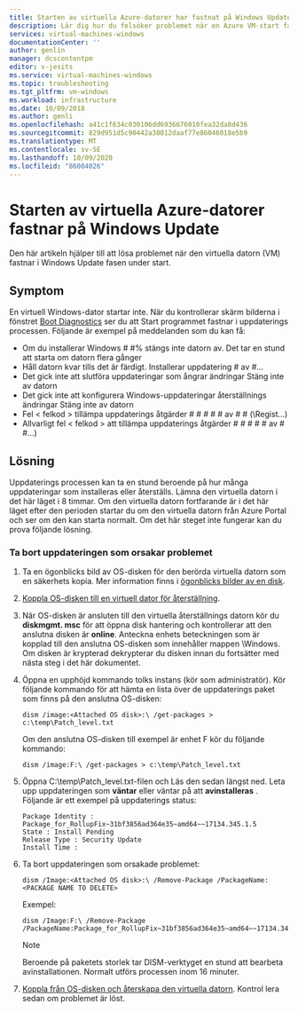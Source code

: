 ```yaml
---
title: Starten av virtuella Azure-datorer har fastnat på Windows Update | Microsoft Docs
description: Lär dig hur du felsöker problemet när en Azure VM-start fastnar på Windows Update.
services: virtual-machines-windows
documentationCenter: ''
author: genlin
manager: dcscontentpm
editor: v-jesits
ms.service: virtual-machines-windows
ms.topic: troubleshooting
ms.tgt_pltfrm: vm-windows
ms.workload: infrastructure
ms.date: 10/09/2018
ms.author: genli
ms.openlocfilehash: a41c1f634c030106dd6936676010fea32da8d436
ms.sourcegitcommit: 829d951d5c90442a38012daaf77e86046018e5b9
ms.translationtype: MT
ms.contentlocale: sv-SE
ms.lasthandoff: 10/09/2020
ms.locfileid: "86084026"
---
```

# <a name="azure-vm-startup-is-stuck-at-windows-update"></a>Starten av virtuella Azure-datorer fastnar på Windows Update

Den här artikeln hjälper till att lösa problemet när den virtuella datorn (VM) fastnar i Windows Update fasen under start. 


## <a name="symptom"></a>Symptom

 En virtuell Windows-dator startar inte. När du kontrollerar skärm bilderna i fönstret [Boot Diagnostics](../troubleshooting/boot-diagnostics.md) ser du att Start programmet fastnar i uppdaterings processen. Följande är exempel på meddelanden som du kan få:

- Om du installerar Windows # #% stängs inte datorn av. Det tar en stund att starta om datorn flera gånger
- Håll datorn kvar tills det är färdigt. Installerar uppdatering # av #... 
- Det gick inte att slutföra uppdateringar som ångrar ändringar Stäng inte av datorn
- Det gick inte att konfigurera Windows-uppdateringar återställnings ändringar Stäng inte av datorn
- Fel < felkod > tillämpa uppdaterings åtgärder # # # # # av # # (\Regist...)
- Allvarligt fel < felkod > att tillämpa uppdaterings åtgärder # # # # # av # #...)


## <a name="solution"></a>Lösning

Uppdaterings processen kan ta en stund beroende på hur många uppdateringar som installeras eller återställs. Lämna den virtuella datorn i det här läget i 8 timmar. Om den virtuella datorn fortfarande är i det här läget efter den perioden startar du om den virtuella datorn från Azure Portal och ser om den kan starta normalt. Om det här steget inte fungerar kan du prova följande lösning.

### <a name="remove-the-update-that-causes-the-problem"></a>Ta bort uppdateringen som orsakar problemet

1. Ta en ögonblicks bild av OS-disken för den berörda virtuella datorn som en säkerhets kopia. Mer information finns i [ögonblicks bilder av en disk](../windows/snapshot-copy-managed-disk.md). 
2. [Koppla OS-disken till en virtuell dator för återställning](troubleshoot-recovery-disks-portal-windows.md).
3. När OS-disken är ansluten till den virtuella återställnings datorn kör du **diskmgmt. msc** för att öppna disk hantering och kontrollerar att den anslutna disken är **online**. Anteckna enhets beteckningen som är kopplad till den anslutna OS-disken som innehåller mappen \Windows. Om disken är krypterad dekrypterar du disken innan du fortsätter med nästa steg i det här dokumentet.

4. Öppna en upphöjd kommando tolks instans (kör som administratör). Kör följande kommando för att hämta en lista över de uppdaterings paket som finns på den anslutna OS-disken:

    ```console
    dism /image:<Attached OS disk>:\ /get-packages > c:\temp\Patch_level.txt
    ```

    Om den anslutna OS-disken till exempel är enhet F kör du följande kommando:

    ```console
    dism /image:F:\ /get-packages > c:\temp\Patch_level.txt
    ```

5. Öppna C:\temp\Patch_level.txt-filen och Läs den sedan längst ned. Leta upp uppdateringen som **väntar** eller väntar på att **avinstalleras** .  Följande är ett exempel på uppdaterings status:

    ```
    Package Identity : Package_for_RollupFix~31bf3856ad364e35~amd64~~17134.345.1.5
    State : Install Pending
    Release Type : Security Update
    Install Time :
    ```
6. Ta bort uppdateringen som orsakade problemet:
    
    ```
    dism /Image:<Attached OS disk>:\ /Remove-Package /PackageName:<PACKAGE NAME TO DELETE>
    ```
    Exempel: 

    ```
    dism /Image:F:\ /Remove-Package /PackageName:Package_for_RollupFix~31bf3856ad364e35~amd64~~17134.345.1.5
    ```

    > [!NOTE] 
    > Beroende på paketets storlek tar DISM-verktyget en stund att bearbeta avinstallationen. Normalt utförs processen inom 16 minuter.

7. [Koppla från OS-disken och återskapa den virtuella datorn](troubleshoot-recovery-disks-portal-windows.md#unmount-and-detach-original-virtual-hard-disk). Kontrol lera sedan om problemet är löst.
